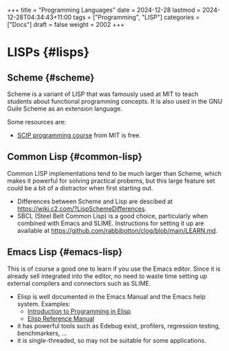 +++
title = "Programming Languages"
date = 2024-12-28
lastmod = 2024-12-28T04:34:43+11:00
tags = ["Programming", "LISP"]
categories = ["Docs"]
draft = false
weight = 2002
+++

# LISPs {#lisps}


## Scheme {#scheme}

Scheme is a variant of LISP that was famously used at MIT to teach students about functional programming concepts. It is also used in the GNU Guile Scheme as an extension language.

Some resources are:

-   [SCIP programming course](https://ocw.mit.edu/courses/6-001-structure-and-interpretation-of-computer-programs-spring-2005/video_galleries/video-lectures/) from MIT is free.


## Common Lisp {#common-lisp}

Common LISP implementations tend to be much larger than Scheme, which makes it powerful for solving practical probems, but this large feature set could be a bit of a distractor when first starting out.

-   Differences between Scheme and Lisp are descibed at <https://wiki.c2.com/?LispSchemeDifferences>.
-   SBCL (Steel Belt Common Lisp) is a good choice, particularly when combined with Emacs and SLIME. Instructions for setting it up are available at <https://github.com/rabbibotton/clog/blob/main/LEARN.md>.


## Emacs Lisp {#emacs-lisp}

This is of course a good one to learn if you use the Emacs editor. Since it is already sell integrated into the editor, no need to waste time setting up external compilers and connectors such as SLIME.

-   Elisp is well documented in the Emacs Manual and the Emacs help system. Examples:
    -   [Introduction to Programming in Elisp](https://www.gnu.org/software/emacs/manual/html_node/eintr/index.html)
    -   [Elisp Reference Manual](https://www.gnu.org/software/emacs/manual/html_node/elisp/index.html)
-   it has powerful tools such as Edebug exist, profilers, regression testing, benchmarkers, ...
-   it is single-threaded, so may not be suitable for some applications.
